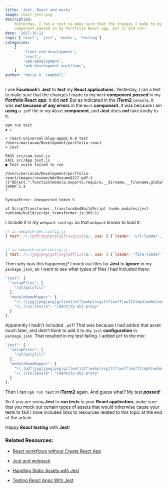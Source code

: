 ```yaml
---
title: 'Jest, React and mocks'
image: react-jest.png
description:
    Yesterday, I ran a test to make sure that the changes I made to my Work
    component passed in my Portfolio React app, but it did not!
date: '2017-10-12'
tags: ['react', 'jest', 'mocks', 'testing']
categories:
    [
        'front-end-development',
        'react',
        'web-development',
        'web-development-workflows',
    ]
author: 'Maria D. Campbell'
---
```


I use **Facebook**’s **Jest** to **_test_** my **React applications**.
Yesterday, I ran a test to make sure that the changes I made to my `Work`
**component** **_passed_** in my **Portfolio React** **_app_**. It did
**_not_**! But as indicated in the **iTerm2** `console`, it was **_not_**
**because of any errors** in the `Work` **component**. It was because I am
**using** a `.pdf` file in my `About` **component**, and **Jest** does **_not_**
take kindly to it.

```shell
npm run test
✹ ✭

> react-universal-blog-app@1.0.0 test /Users/mariacam/Development/portfolio-react
> jest

PASS src/sum.test.js
FAIL src/App.test.js
● Test suite failed to run

/Users/mariacam/Development/portfolio-react/images/resume/mdcResume8217.pdf:1
({"Object.":function(module,exports,require,__dirname,__filename,global,jest){%PDF-1.3
^

SyntaxError: Unexpected token %

at ScriptTransformer._transformAndBuildScript (node_modules/jest-runtime/build/script_transformer.js:305:1)
```

I include it in my `webpack configs` so that `webpack` knows to load it:

```js
// in webpack-dev.config.js
{ test: /\.(pdf|jpg|png|gif|svg|ico)$/, use: [ { loader: 'url-loader', options: { limit: 100000 } }, ]},


// in webpack-prod.config.js
{ test: /\.(jpg|png|gif|svg|pdf|ico)$/, use: [ { loader: 'file-loader', options: { name: '[path][name]-[hash:8].[ext]' }, }, ]},
```

Then why was this happening? I mock out files for **Jest** to **_ignore_** in my
`package.json`, so I went to see what types of files I had included there:

```js
"jest": {
  "setupFiles": [
    "raf/polyfill"
  ],
  "moduleNameMapper": {
    "\\.(|jpg|jpeg|png|gif|eot|otf|webp|svg|ttf|woff|woff2|mp4|webm|wav|mp3|m4a|aac|oga)$": "<rootDir>/__mocks__/fileMock.js",
    "\\.(css|less)$": "identity-obj-proxy"
  }
},
```

Apparently I hadn’t included `.pdf`! That was because I had added that asset
much later, and didn’t think to add it to my `jest` **configuration** in
`package.json`. That resulted in my test failing. I added `pdf` to the mix:

```js
"jest": {
  "setupFiles": [
    "raf/polyfill"
  ],
  "moduleNameMapper": {
    "\\.(pdf|jpg|jpeg|png|gif|eot|otf|webp|svg|ttf|woff|woff2|mp4|webm|wav|mp3|m4a|aac|oga)$": "<rootDir>/__mocks__/fileMock.js",
    "\\.(css|less)$": "identity-obj-proxy"
  }
},
```

Then I ran `npm run test` in **iTerm2** again. And guess what? My test
**_passed_**!

So if you are using **Jest** to **_run tests_** in your **React application**,
make sure that you mock out certain types of assets that would otherwise cause
your tests to fail! I have included links to resources related to this topic at
the end of the article.

Happy **_React testing_** with **Jest**!

### Related Resources:

-   [React workflows without Create React App](https://interglobalmedia.github.io/react-workflow-presentation/#/)

-   [Jest and webpack](https://jestjs.io/docs/en/webpack.html)

-   [Handling Static Assets with Jest](https://jestjs.io/docs/en/webpack.html#content)

-   [Testing React Apps With Jest](https://jestjs.io/docs/en/tutorial-react.html#content)
